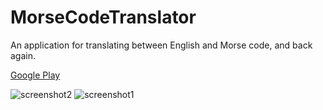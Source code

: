 # MorseCodeTranslator
An application for translating between English and Morse code, and back again.

[Google Play](https://play.google.com/store/apps/details?id=co.evanking.morsecodetranslator&hl=en)

![screenshot2](https://lh3.googleusercontent.com/-iB3v8Nq9Sz5h3WJPDDYLtS9uJWTmLwm2nS7pDTc-LRMuEjQWgewH4yE86dsucVfb3OOPwhRUDZSqPa8CkfuNSBX-7tMk2bmSF55FcFwExdeTVyg7pKRZkM0iVHz8cJz7A_Fb1QeUHo_3B97lBfShdzQr8bufdgpqn36v5Vvm8bvMC8ujUdDriDqcf96tLjn9sHtT1_bwm-L27DhIKyzqszwFuDZraxtFXDTEpQ2VRBs0DGbMF6ypmsgMH_f96gJuFijANFtJTcDCcxb1Een5dtEvfrTN3z6aEa1PAb_qVkczkqWUpj770eAZYsigWkLz4tk1xTN-xHrRZCKcw2vaAtJaZ43s-FfUw6qEhGJqJePLlT_4LV9o4TOWKc_PfEyG_HXmn3msN92QPxZlQ2nPJ5A8xZP2J2q9MOq2jCsaA7_awHHvfmiQr_JHVRuTytT-xGhBDF6GMNLoZcM0nX8pPRHTX2YHgtkhOEac22qo34giORadpxht6L9WviFAZgp8Lp13IruZhjmUmbbCnXD90UfUIVwiPGj7bXCxUgMoZTo6UH3HBxvz7-VUSM1KtjktwnaPIf92gXjynLmXgoEJuPFK5wTOpYdGJI8DKlKPwMbnvbbwZ09DbYsV1qQ1DeYIF-HK_SwaBCTQcUNMwkwDPsQXOCH3rxw=w518-h920-no)
![screenshot1](https://lh3.googleusercontent.com/42CKweJ3ynM4WzA6Uyi1_QAA5ggDfxnxgKahI4V0VJiPcI7zOszitqbJvuPSqfdcQtM3lYBbagt65s6qZJJWtuqixnw--aCfpsl29Xs5hEbflBVPAGb6FehwZZfAfifYfxDIQC6WiMGEP0uqLUKYfoXvuPKZH89ggsa-wUzeZ-XImgwMApEwPmrPJdJExqfbBLofF9yX5b2FsWfKZXYaBiR30o5BkbhrVPR2mGM1gFsDu2NGEyYry6YnImt_Mpe5DqBNHeY6wTYvVaX2dLOlNFjfnRoRyVr3gf-XHHh8J0LCS3rA4C_9_IOcthls26l6L2Pc24H96S60vXwSdlnz_tjVr3RJNLr4f6aGwWHmxuOMdt1CKZryV5o1noplk6-tlUZd0t0IOt8ByMCqy_tpCymVgJbZFU0zW4MOSrq1rR0xhM-Woji-6YjbHpazy0IsxPzY16rSCjhLqYXWBe0B84RKA9abTo-M7INO2p8bFgu_cmcbJcgQP5KWLri0odOhsgCzlzkj0qvlf-0TMNOIHnlBjCNlDnj9OyV2XVpIpxKsgWgq4jQthu-hVmRoI98bXxeZWQkWbkAl9ssgm72Y67YLsDGo0NquA-KXy7tzSEPNdXiCHIqgbHmub7RZ7FjO61F3oNqeroVUqCyqBXommqgY-lXXt1ZY=w518-h920-no)
